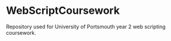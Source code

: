 # WebScriptCoursework
Repository used for University of Portsmouth year 2 web scripting coursework.
